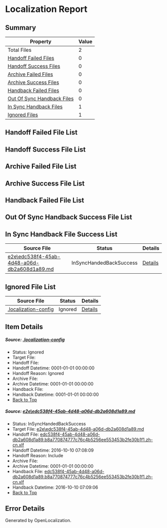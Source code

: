 # <a name='report-top'></a> Localization Report

## Summary
 Property | Value 
 -------- | ----- 
 Total Files | 2
[ Handoff Failed Files ](#handoff-failed-list)| 0
[ Handoff Success Files ](#handoff-success-list)| 0
[ Archive Failed Files ](#archive-failed-list)| 0
[ Archive Success Files ](#archive-success-list)| 0
[ Handback Failed Files ](#handback-failed-list)| 0
[ Out Of Sync Handback Files ](#outofsync-handback-success-list)| 0
[ In Sync Handback Files ](#insync-handback-success-list)| 1
[ Ignored Files ](#ignored-list)| 1

## <a name='handoff-failed-list'></a> Handoff Failed File List

## <a name='handoff-success-list'></a> Handoff Success File List

## <a name='archive-failed-list'></a> Archive Failed File List

## <a name='archive-success-list'></a> Archive Success File List

## <a name='handback-failed-list'></a> Handback Failed File List

## <a name='outofsync-handback-success-list'></a> Out Of Sync Handback Success File List

## <a name='insync-handback-success-list'></a> In Sync Handback File Success List
 Source File | Status | Details 
 ----------- | ------ | ------- 
 [e2e\edc538f4-45ab-4d48-a06d-db2a608d1a89.md](https://github.com/OpenLocalizationTestOrg/ol-test0/blob/e26b062c424e11f4aecaf381cfb022c59de2e630/e2e/edc538f4-45ab-4d48-a06d-db2a608d1a89.md) | InSyncHandedBackSuccess | [Details](#b1d9f939e757f17df1d0434afd03fe075401efe11)

## <a name='ignored-list'></a> Ignored File List
 Source File | Status | Details 
 ----------- | ------ | ------- 
 [.localization-config](https://github.com/OpenLocalizationTestOrg/ol-test0/blob/e26b062c424e11f4aecaf381cfb022c59de2e630/.localization-config) | Ignored | [Details](#c268a05ecaa7ec85942ed632c29928ee5bd6da8d0)

## Item Details
##### <a name='c268a05ecaa7ec85942ed632c29928ee5bd6da8d0'></a> Source: [.localization-config](https://github.com/OpenLocalizationTestOrg/ol-test0/blob/e26b062c424e11f4aecaf381cfb022c59de2e630/.localization-config)
* Status: Ignored
* Target File: 
* Handoff File: 
* Handoff Datetime: 0001-01-01 00:00:00
* Handoff Reason: Ignored
* Archive File: 
* Archive Datetime: 0001-01-01 00:00:00
* Handback File: 
* Handback Datetime: 0001-01-01 00:00:00
* [Back to Top](#report-top)

##### <a name='b1d9f939e757f17df1d0434afd03fe075401efe11'></a> Source: [e2e\edc538f4-45ab-4d48-a06d-db2a608d1a89.md](https://github.com/OpenLocalizationTestOrg/ol-test0/blob/e26b062c424e11f4aecaf381cfb022c59de2e630/e2e/edc538f4-45ab-4d48-a06d-db2a608d1a89.md)
* Status: InSyncHandedBackSuccess
* Target File: [e2e\edc538f4-45ab-4d48-a06d-db2a608d1a89.md](https://github.com/OpenLocalizationTestOrg/ol-test0-zhcn/blob/495a6e3649156e18c82fdc5e144415918a13c132/e2e/edc538f4-45ab-4d48-a06d-db2a608d1a89.md)
* Handoff File: [edc538f4-45ab-4d48-a06d-db2a608d1a89.b8a770874777c76c4b5256ee553453b2fe30b1f1.zh-cn.xlf](https://github.com/OpenLocalizationTestOrg/ol-test0-handoff/blob/3702020b641358ceecbdb0585ec581afd32cc60c/ol-handoff/OpenLocalizationTestOrg/ol-test0-zhcn/qimu/ht/edc538f4-45ab-4d48-a06d-db2a608d1a89.b8a770874777c76c4b5256ee553453b2fe30b1f1.zh-cn.xlf)
* Handoff Datetime: 2016-10-10 07:08:09
* Handoff Reason: Include
* Archive File: 
* Archive Datetime: 0001-01-01 00:00:00
* Handback File: [edc538f4-45ab-4d48-a06d-db2a608d1a89.b8a770874777c76c4b5256ee553453b2fe30b1f1.zh-cn.xlf](https://github.com/OpenLocalizationTestOrg/ol-test0-handback/blob/deea873d4a5e76787474f674f9b7c4b595e7d7ed/ol-handback/OpenLocalizationTestOrg/ol-test0-zhcn/qimu/ht/edc538f4-45ab-4d48-a06d-db2a608d1a89.b8a770874777c76c4b5256ee553453b2fe30b1f1.zh-cn.xlf)
* Handback Datetime: 2016-10-10 07:09:06
* [Back to Top](#report-top)


## Error Details

Generated by OpenLocalization.
